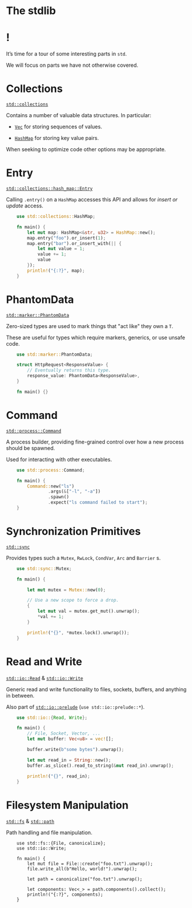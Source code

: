 # The stdlib

!
=

It’s time for a tour of some interesting parts in `std`.

We will focus on parts we have not otherwise covered.

Collections
===========

[`std::collections`](https://doc.rust-lang.org/std/collections/index.html)

Contains a number of valuable data structures. In particular:

-   [`Vec`](https://doc.rust-lang.org/std/vec/struct.Vec.html) for
    storing sequences of values.

-   [`HashMap`](https://doc.rust-lang.org/std/collections/struct.HashMap.html)
    for storing key value pairs.

When seeking to optimize code other options may be appropriate.

Entry
=====

[`std::collections::hash_map::Entry`](https://doc.rust-lang.org/std/collections/hash_map/enum.Entry.html)

Calling `.entry()` on a `HashMap` accesses this API and allows for
*insert or update* access.

```rust
    use std::collections::HashMap;

    fn main() {
        let mut map: HashMap<&str, u32> = HashMap::new();
        map.entry("foo").or_insert(1);
        map.entry("bar").or_insert_with(|| {
            let mut value = 1;
            value += 1;
            value
        });
        println!("{:?}", map);
    }
```

PhantomData
===========

[`std::marker::PhantomData`](https://doc.rust-lang.org/std/marker/struct.PhantomData.html)

Zero-sized types are used to mark things that "act like" they own a `T`.

These are useful for types which require markers, generics, or use
unsafe code.

```rust
    use std::marker::PhantomData;

    struct HttpRequest<ResponseValue> {
        // Eventually returns this type.
        response_value: PhantomData<ResponseValue>,
    }

    fn main() {}
```

Command
=======

[`std::process::Command`](https://doc.rust-lang.org/std/process/struct.Command.html)

A process builder, providing fine-grained control over how a new process
should be spawned.

Used for interacting with other executables.

```rust
    use std::process::Command;

    fn main() {
        Command::new("ls")
                .args(&["-l", "-a"])
                .spawn()
                .expect("ls command failed to start");
    }
```
Synchronization Primitives
==========================

[`std::sync`](https://doc.rust-lang.org/std/sync/)

Provides types such a `Mutex`, `RwLock`, `CondVar`, `Arc` and `Barrier`
s.
```rust
    use std::sync::Mutex;

    fn main() {

        let mut mutex = Mutex::new(0);

        // Use a new scope to force a drop.
        {
            let mut val = mutex.get_mut().unwrap();
            *val += 1;
        }

        println!("{}", *mutex.lock().unwrap());
    }
```
Read and Write
==============

[`std::io::Read`](https://doc.rust-lang.org/std/io/trait.Read.html) & [`std::io::Write`](https://doc.rust-lang.org/std/io/trait.Write.html)

Generic read and write functionality to files, sockets, buffers, and
anything in between.

Also part of
[`std::io::prelude`](https://doc.rust-lang.org/std/io/prelude/)
(`use std::io::prelude::*`).

```rust
    use std::io::{Read, Write};

    fn main() {
        // File, Socket, Vector, ...
        let mut buffer: Vec<u8> = vec![];

        buffer.write(b"some bytes").unwrap();

        let mut read_in = String::new();
        buffer.as_slice().read_to_string(&mut read_in).unwrap();

        println!("{}", read_in);
    }
```
Filesystem Manipulation
=======================

[`std::fs`](https://doc.rust-lang.org/std/fs/) &
[`std::path`](https://doc.rust-lang.org/std/path/)

Path handling and file manipulation.
<!-- If you don't ignore this, mdbook will produce those files at the root of the repo -->
```rust,ignore
    use std::fs::{File, canonicalize};
    use std::io::Write;

    fn main() {
        let mut file = File::create("foo.txt").unwrap();
        file.write_all(b"Hello, world!").unwrap();

        let path = canonicalize("foo.txt").unwrap();

        let components: Vec<_> = path.components().collect();
        println!("{:?}", components);
    }
```
